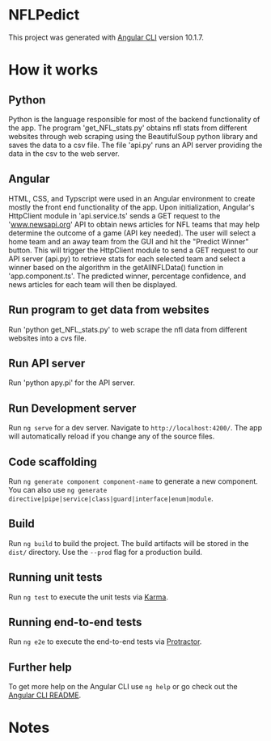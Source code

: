 # NFLPedict

This project was generated with [Angular CLI](https://github.com/angular/angular-cli) version 10.1.7.

# How it works

## Python
Python is the language responsible for most of the backend functionality of the app. The program 'get_NFL_stats.py' obtains nfl stats from different websites through web scraping using the BeautifulSoup python library and saves the data to a csv file.  The file 'api.py' runs an API server providing the data in the csv to the web server.

## Angular
HTML, CSS, and Typscript were used in an Angular environment to create mostly the front end functionality of the app.
Upon initialization, Angular's HttpClient module in 'api.service.ts' sends a GET request to the 'www.newsapi.org' API to obtain news articles for NFL teams that may help determine the outcome of a game (API key needed).
The user will select a home team and an away team from the GUI and hit the "Predict Winner" button. This will trigger the HttpClient module to send a GET request to our API server (api.py) to retrieve stats for each selected team and select a winner based on the algorithm in the getAllNFLData() function in 'app.component.ts'. The predicted winner, percentage confidence, and news articles for each team will then be displayed.

## Run program to get data from websites
Run 'python get_NFL_stats.py' to web scrape the nfl data from different websites into a cvs file.

## Run API server
Run 'python apy.pi' for the API server.

## Run Development server

Run `ng serve` for a dev server. Navigate to `http://localhost:4200/`. The app will automatically reload if you change any of the source files.

## Code scaffolding

Run `ng generate component component-name` to generate a new component. You can also use `ng generate directive|pipe|service|class|guard|interface|enum|module`.

## Build

Run `ng build` to build the project. The build artifacts will be stored in the `dist/` directory. Use the `--prod` flag for a production build.

## Running unit tests

Run `ng test` to execute the unit tests via [Karma](https://karma-runner.github.io).

## Running end-to-end tests

Run `ng e2e` to execute the end-to-end tests via [Protractor](http://www.protractortest.org/).

## Further help

To get more help on the Angular CLI use `ng help` or go check out the [Angular CLI README](https://github.com/angular/angular-cli/blob/master/README.md).

# Notes
